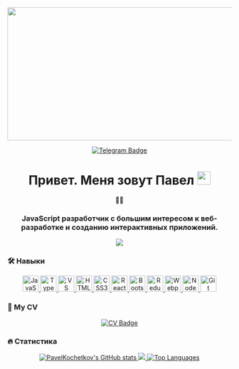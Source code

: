 <div id="header" align="center">
  <img src="https://media.giphy.com/media/dWesBcTLavkZuG35MI/giphy.gif" width="600" height="300" />
  <p></p>
  <div id="badges">
    <a href="https://t.me/PKochetkov">
      <img 
        src="https://img.shields.io/badge/Telegram-blue?style=for-the-badge&logo=telegram&logoColor=white" 
        alt="Telegram Badge" 
      />
    </a>
  </div>
  
  <h1>
    Привет. Меня зовут Павел
    <img src="https://media.giphy.com/media/hvRJCLFzcasrR4ia7z/giphy.gif" width="30" />
  </h1>
  
  👨‍💻  <h3>JavaScript разработчик с большим интересом к веб-разработке и созданию интерактивных приложений.</h3>
  
  <a href="https://www.github.com/PavelKochetkov?tab=followers" target="_blank" rel="noreferrer">
    <img
      src="https://img.shields.io/github/followers/PavelKochetkov?logo=github&style=for-the-badge&color=0891b2&labelColor=1c1917"
    />
  </a>
</div>

### 🛠️ Навыки

<p align="center">
  <a href="https://developer.mozilla.org/en-US/docs/Web/JavaScript" target="_blank" rel="noreferrer">
    <img src="https://raw.githubusercontent.com/danielcranney/readme-generator/main/public/icons/skills/javascript-colored.svg" width="36" height="36" alt="JavaScript" />
  </a>
  <a href="https://www.typescriptlang.org/" target="_blank" rel="noreferrer">
    <img src="https://raw.githubusercontent.com/danielcranney/readme-generator/main/public/icons/skills/typescript-colored.svg" width="36" height="36" alt="TypeScript" />
  </a>
  <a href="https://code.visualstudio.com/" target="_blank" rel="noreferrer">
    <img src="https://raw.githubusercontent.com/danielcranney/readme-generator/main/public/icons/skills/visualstudiocode.svg" width="36" height="36" alt="VS Code" />
  </a>
  <a href="https://developer.mozilla.org/en-US/docs/Glossary/HTML5" target="_blank" rel="noreferrer">
    <img src="https://raw.githubusercontent.com/danielcranney/readme-generator/main/public/icons/skills/html5-colored.svg" width="36" height="36" alt="HTML5" />
  </a>
  <a href="https://www.w3.org/TR/CSS/#css" target="_blank" rel="noreferrer">
    <img src="https://raw.githubusercontent.com/danielcranney/readme-generator/main/public/icons/skills/css3-colored.svg" width="36" height="36" alt="CSS3" />
  </a>
  <a href="https://reactjs.org/" target="_blank" rel="noreferrer">
    <img src="https://raw.githubusercontent.com/danielcranney/readme-generator/main/public/icons/skills/react-colored.svg" width="36" height="36" alt="React" />
  </a>
  <a href="https://getbootstrap.com/" target="_blank" rel="noreferrer">
    <img src="https://raw.githubusercontent.com/danielcranney/readme-generator/main/public/icons/skills/bootstrap-colored.svg" width="36" height="36" alt="Bootstrap" />
  </a>
  <a href="https://redux.js.org/" target="_blank" rel="noreferrer">
    <img src="https://raw.githubusercontent.com/danielcranney/readme-generator/main/public/icons/skills/redux-colored.svg" width="36" height="36" alt="Redux" />
  </a>
  <a href="https://webpack.js.org/" target="_blank" rel="noreferrer">
    <img src="https://raw.githubusercontent.com/danielcranney/readme-generator/main/public/icons/skills/webpack-colored.svg" width="36" height="36" alt="Webpack" />
  </a>
  <a href="https://nodejs.org/en/" target="_blank" rel="noreferrer">
    <img src="https://raw.githubusercontent.com/danielcranney/readme-generator/main/public/icons/skills/nodejs-colored.svg" width="36" height="36" alt="NodeJS" />
  </a>
  <a href="https://git-scm.com/" target="_blank" rel="noreferrer">
    <img src="https://raw.githubusercontent.com/danielcranney/readme-generator/main/public/icons/skills/git-colored.svg" width="36" height="36" alt="Git" />
  </a>
</p>

### 👔 My CV
<div align="center">
  <a href="https://hh.ru/resume/ed3d366cff0b37ddf10039ed1f4b5437455158 target="_blank">
    <img 
      src="https://img.shields.io/badge/View%20CV-red?logoColor=white&style=for-the-badge" 
      alt="CV Badge" 
    />
  </a>
</div>

### :fire: Статистика
<div align="center">
  <a href="http://www.github.com/PavelKochetkov">
    <img src="https://github-readme-stats.vercel.app/api?username=PavelKochetkov&show_icons=true&hide=&count_private=true&title_color=facc15&text_color=ffffff&icon_color=0891b2&bg_color=1c1917&hide_border=true" alt="PavelKochetkov's GitHub stats" />
  </a>

  <a href="http://www.github.com/PavelKochetkov">
    <img src="https://github-readme-streak-stats.herokuapp.com/?user=PavelKochetkov&stroke=ffffff&background=1c1917&ring=facc15&fire=facc15&currStreakNum=ffffff&currStreakLabel=facc15&sideNums=ffffff&sideLabels=ffffff&dates=ffffff&hide_border=true" />
  </a>
  <a href="https://github.com/PavelKochetkov">
    <img src="https://github-readme-stats.vercel.app/api/top-langs/?username=PavelKochetkov&langs_count=10&title_color=facc15&text_color=ffffff&icon_color=0891b2&bg_color=1c1917&hide_border=true&locale=en&custom_title=Top%20%Languages" alt="Top Languages" />
  </a>
</div>
